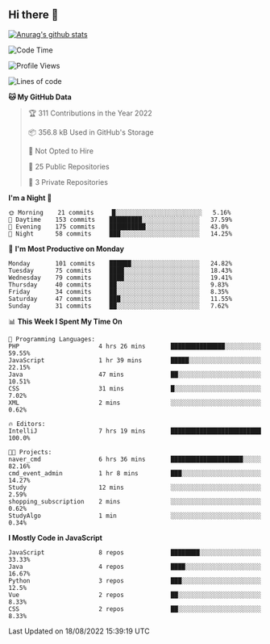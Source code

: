 ## Hi there 👋

[![Anurag's github stats](https://github-readme-stats.vercel.app/api?username=Songwonseok)](https://github.com/anuraghazra/github-readme-stats)



<!--START_SECTION:waka-->
![Code Time](http://img.shields.io/badge/Code%20Time-1%2C707%20hrs%2028%20mins-blue)

![Profile Views](http://img.shields.io/badge/Profile%20Views-0-blue)

![Lines of code](https://img.shields.io/badge/From%20Hello%20World%20I%27ve%20Written-3%20Million%20lines%20of%20code-blue)

**🐱 My GitHub Data** 

> 🏆 311 Contributions in the Year 2022
 > 
> 📦 356.8 kB Used in GitHub's Storage 
 > 
> 🚫 Not Opted to Hire
 > 
> 📜 25 Public Repositories 
 > 
> 🔑 3 Private Repositories  
 > 
**I'm a Night 🦉** 

```text
🌞 Morning    21 commits     █░░░░░░░░░░░░░░░░░░░░░░░░   5.16% 
🌆 Daytime    153 commits    █████████░░░░░░░░░░░░░░░░   37.59% 
🌃 Evening    175 commits    ██████████░░░░░░░░░░░░░░░   43.0% 
🌙 Night      58 commits     ███░░░░░░░░░░░░░░░░░░░░░░   14.25%

```
📅 **I'm Most Productive on Monday** 

```text
Monday       101 commits    ██████░░░░░░░░░░░░░░░░░░░   24.82% 
Tuesday      75 commits     ████░░░░░░░░░░░░░░░░░░░░░   18.43% 
Wednesday    79 commits     ████░░░░░░░░░░░░░░░░░░░░░   19.41% 
Thursday     40 commits     ██░░░░░░░░░░░░░░░░░░░░░░░   9.83% 
Friday       34 commits     ██░░░░░░░░░░░░░░░░░░░░░░░   8.35% 
Saturday     47 commits     ███░░░░░░░░░░░░░░░░░░░░░░   11.55% 
Sunday       31 commits     ██░░░░░░░░░░░░░░░░░░░░░░░   7.62%

```


📊 **This Week I Spent My Time On** 

```text
💬 Programming Languages: 
PHP                      4 hrs 26 mins       ███████████████░░░░░░░░░░   59.55% 
JavaScript               1 hr 39 mins        █████░░░░░░░░░░░░░░░░░░░░   22.15% 
Java                     47 mins             ██░░░░░░░░░░░░░░░░░░░░░░░   10.51% 
CSS                      31 mins             █░░░░░░░░░░░░░░░░░░░░░░░░   7.02% 
XML                      2 mins              ░░░░░░░░░░░░░░░░░░░░░░░░░   0.62%

🔥 Editors: 
IntelliJ                 7 hrs 19 mins       █████████████████████████   100.0%

🐱‍💻 Projects: 
naver_cmd                6 hrs 36 mins       ████████████████████░░░░░   82.16% 
cmd_event_admin          1 hr 8 mins         ███░░░░░░░░░░░░░░░░░░░░░░   14.27% 
Study                    12 mins             ░░░░░░░░░░░░░░░░░░░░░░░░░   2.59% 
shopping_subscription    2 mins              ░░░░░░░░░░░░░░░░░░░░░░░░░   0.62% 
StudyAlgo                1 min               ░░░░░░░░░░░░░░░░░░░░░░░░░   0.34%

```

**I Mostly Code in JavaScript** 

```text
JavaScript               8 repos             ████████░░░░░░░░░░░░░░░░░   33.33% 
Java                     4 repos             ████░░░░░░░░░░░░░░░░░░░░░   16.67% 
Python                   3 repos             ███░░░░░░░░░░░░░░░░░░░░░░   12.5% 
Vue                      2 repos             ██░░░░░░░░░░░░░░░░░░░░░░░   8.33% 
CSS                      2 repos             ██░░░░░░░░░░░░░░░░░░░░░░░   8.33%

```



 Last Updated on 18/08/2022 15:39:19 UTC
<!--END_SECTION:waka-->
